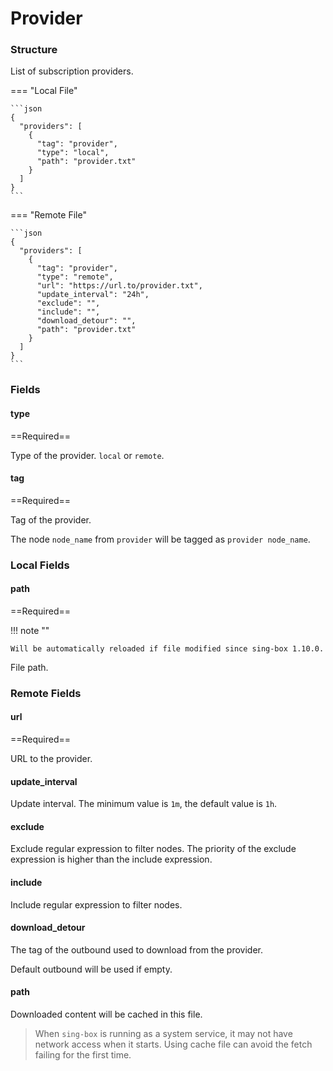 # Provider

### Structure

List of subscription providers.

=== "Local File"

    ```json
    {
      "providers": [
        {
          "tag": "provider",
          "type": "local",
          "path": "provider.txt"
        }
      ]
    }
    ```

=== "Remote File"

    ```json
    {
      "providers": [
        {
          "tag": "provider",
          "type": "remote",
          "url": "https://url.to/provider.txt",
          "update_interval": "24h",
          "exclude": "",
          "include": "",
          "download_detour": "",
          "path": "provider.txt"
        }
      ]
    }
    ```

### Fields

#### type

==Required==

Type of the provider. `local` or `remote`.

#### tag

==Required==

Tag of the provider.

The node `node_name` from `provider` will be tagged as `provider node_name`.

### Local Fields

#### path

==Required==

!!! note ""

    Will be automatically reloaded if file modified since sing-box 1.10.0.

File path.

### Remote Fields

#### url

==Required==

URL to the provider.

#### update_interval

Update interval. The minimum value is `1m`, the default value is `1h`.

#### exclude

Exclude regular expression to filter nodes. The priority of the exclude expression is higher than the include expression.

#### include

Include regular expression to filter nodes.

#### download_detour

The tag of the outbound used to download from the provider.

Default outbound will be used if empty.

#### path

Downloaded content will be cached in this file.

> When `sing-box` is running as a system service, it may not have network access when it starts. Using cache file can avoid the fetch failing for the first time.

